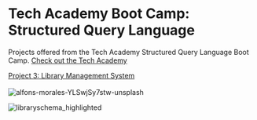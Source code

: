 # Tech Academy Boot Camp: Structured Query Language

 Projects offered from the Tech Academy Structured Query Language Boot Camp.
 [Check out the Tech Academy](https://www.learncodinganywhere.com/)

[Project 3: Library Management System](https://github.com/thejosharsen/tech-academy/tree/main/SQL/LibraryManagementSystem) <br/> <br/>
![alfons-morales-YLSwjSy7stw-unsplash](https://user-images.githubusercontent.com/80072793/129450959-7666e41f-992c-4def-9415-ab07adf7be47.jpg)

![libraryschema_highlighted](https://user-images.githubusercontent.com/80072793/129565711-f2660a95-4e1f-4cef-993b-bbef15d0c600.png)

